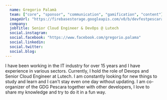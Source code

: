 ```yaml
---
  name: Gregorio Palamà
  team: ["core", "sponsor", "communication", "gamification", "content"]
  imageUrl: "https://firebasestorage.googleapis.com/v0/b/devfestpescara-2023.appspot.com/o/team%2Fg-palama.png?alt=media&token=8d2b12e7-49f5-41be-a3c8-f4984efd2948"
  company: 
  jobTitle: Senior Cloud Engineer & DevOps @ Lutech
  social.instagram: 
  social.facebook: "https://www.facebook.com/gregorio.palama"
  social.linkedin: 
  social.twitter: 
  social.blog: 
---
```


I have been working in the IT industry for over 15 years and I have experience in various sectors. Currently, I hold the role of Devops and Senior Cloud Engineer at Lutech. I am constantly looking for new things to study and learn and I can't stay even one day without updating. I am co-organizer of the GDG Pescara together with other developers, I love to share my knowledge and try to do it in a fun way.
